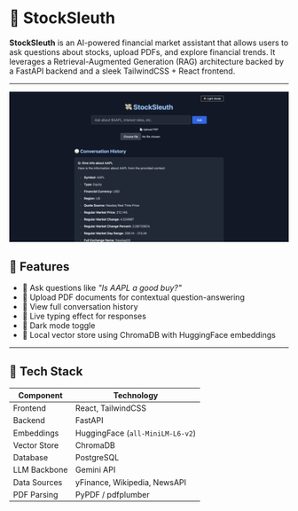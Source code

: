# 💸 StockSleuth

**StockSleuth** is an AI-powered financial market assistant that allows users to ask questions about stocks, upload PDFs, and explore financial trends. It leverages a Retrieval-Augmented Generation (RAG) architecture backed by a FastAPI backend and a sleek TailwindCSS + React frontend.

---
![StockSleuth Demo](demo.png)

## 🚀 Features

- 🔎 Ask questions like _"Is AAPL a good buy?"_
- 📄 Upload PDF documents for contextual question-answering
- 💬 View full conversation history
- 🔄 Live typing effect for responses
- 🌙 Dark mode toggle
- 🧠 Local vector store using ChromaDB with HuggingFace embeddings

---

## 🧰 Tech Stack

| Component      | Technology                              |
|----------------|------------------------------------------|
| Frontend       | React, TailwindCSS                       |
| Backend        | FastAPI                                  |
| Embeddings     | HuggingFace (`all-MiniLM-L6-v2`)         |
| Vector Store   | ChromaDB                                 |
| Database       | PostgreSQL                               |
| LLM Backbone   | Gemini API                               |
| Data Sources   | yFinance, Wikipedia, NewsAPI             |
| PDF Parsing    | PyPDF / pdfplumber                       |




